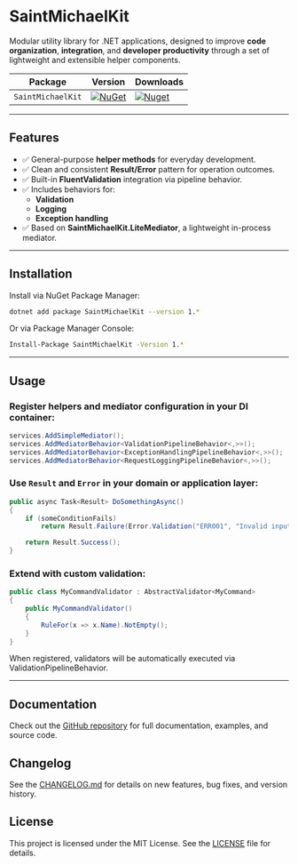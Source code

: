 # SaintMichaelKit

Modular utility library for .NET applications, designed to improve **code organization**, **integration**, and **developer productivity** through a set of lightweight and extensible helper components.

| Package                 | Version                                                                                                | Downloads |
|-------------------------|--------------------------------------------------------------------------------------------------------| ----- |
| `SaintMichaelKit` | [![NuGet](https://img.shields.io/nuget/v/SaintMichaelKit.svg)](https://nuget.org/packages/SaintMichaelKit) | [![Nuget](https://img.shields.io/nuget/dt/SaintMichaelKit.svg)](https://nuget.org/packages/SaintMichaelKit) |

---

## Features

- ✅ General-purpose **helper methods** for everyday development.
- ✅ Clean and consistent **Result/Error** pattern for operation outcomes.
- ✅ Built-in **FluentValidation** integration via pipeline behavior.
- ✅ Includes behaviors for:
  - **Validation**
  - **Logging**
  - **Exception handling**
- ✅ Based on **SaintMichaelKit.LiteMediator**, a lightweight in-process mediator.

---

## Installation

Install via NuGet Package Manager:

```bash
dotnet add package SaintMichaelKit --version 1.*
```
Or via Package Manager Console:

```bash
Install-Package SaintMichaelKit -Version 1.*
```

---

## Usage

### Register helpers and mediator configuration in your DI container:

```csharp
services.AddSimpleMediator();
services.AddMediatorBehavior<ValidationPipelineBehavior<,>>();
services.AddMediatorBehavior<ExceptionHandlingPipelineBehavior<,>>();
services.AddMediatorBehavior<RequestLoggingPipelineBehavior<,>>();
```

### Use `Result` and `Error` in your domain or application layer:

```csharp
public async Task<Result> DoSomethingAsync()
{
    if (someConditionFails)
        return Result.Failure(Error.Validation("ERR001", "Invalid input."));

    return Result.Success();
}
```

### Extend with custom validation:

```csharp
public class MyCommandValidator : AbstractValidator<MyCommand>
{
    public MyCommandValidator()
    {
        RuleFor(x => x.Name).NotEmpty();
    }
}
```
When registered, validators will be automatically executed via ValidationPipelineBehavior.

---

## Documentation
Check out the [GitHub repository](https://github.com/SaintMichaelKit/SaintMichaelKit) for full documentation, examples, and source code.

## Changelog
See the [CHANGELOG.md](https://github.com/SaintMichaelKit/SaintMichaelKit/blob/main/src/SaintMichaelKit/CHANGELOG.md) for details on new features, bug fixes, and version history.

## License
This project is licensed under the MIT License. See the [LICENSE](https://github.com/SaintMichaelKit/SaintMichaelKit/blob/main/src/SaintMichaelKit/LICENSE) file for details.